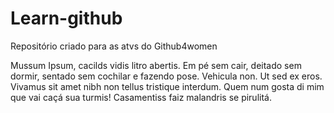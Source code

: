 # Learn-github
Repositório criado para as atvs do Github4women

Mussum Ipsum, cacilds vidis litro abertis. Em pé sem cair, deitado sem dormir, sentado sem cochilar e fazendo pose. Vehicula non. Ut sed ex eros. Vivamus sit amet nibh non tellus tristique interdum. Quem num gosta di mim que vai caçá sua turmis! Casamentiss faiz malandris se pirulitá.
